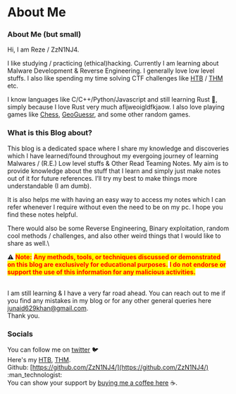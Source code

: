 # About Me

### About Me (but small)

Hi, I am Reze / ZzN1NJ4.

I like studying / practicing (ethical)hacking. Currently I am learning about Malware Development & Reverse Engineering. I generally love low level stuffs. I also like spending my time solving CTF challenges like [HTB](https://app.hackthebox.com/profile/778904) / [THM](https://tryhackme.com/p/ZzN1NJ4) etc.

I know languages like C/C++/Python/Javascript and still learning Rust :crab:, simply because I love Rust very much afljweoigldfkjaow. I also love playing games like [Chess](https://www.chess.com/member/n1nj4\_629), [GeoGuessr](https://www.geoguessr.com/user/63330977a312727be9e4b64b), and some other random games.

### What is this Blog about?

This blog is a dedicated space where I share my knowledge and discoveries which I have learned/found throughout my evergoing journey of learning Malwares / (R.E.) Low level stuffs & Other Read Teaming Notes. My aim is to provide knowledge about the stuff that I learn and simply just make notes out of it for future references. I’ll try my best to make things more understandable (I am dumb).

It is also helps me with having an easy way to access my notes which I can refer whenever I require without even the need to be on my pc. I hope you find these notes helpful.

There would also be some  Reverse Engineering, Binary exploitation, random cool methods / challenges, and also other weird things that I would like to share as well.\


⚠️ <mark style="color:red;">**Note:**</mark> <mark style="color:red;">**Any methods, tools, or techniques discussed or demonstrated on this blog are exclusively for educational purposes.**</mark> <mark style="color:red;background-color:yellow;">**I do not endorse or support the use of this information for any malicious activities.**</mark>

\
I am still learning & I have a very far road ahead. You can reach out to me if you find any mistakes in my blog or for any other general queries here [junaid629khan@gmail.com](mailto:junaid629khan@gmail.com).\
Thank you.

### Socials

You can follow me on [twitter](https://twitter.com/ZzN1NJ4) :bird:\
Here's my [HTB](https://app.hackthebox.com/profile/778904), [THM](https://tryhackme.com/p/ZzN1NJ4). \
Github: [https://github.com/ZzN1NJ4/](https://github.com/ZzN1NJ4/) :man\_technologist:\
You can show your support by [buying me a coffee here](https://www.buymeacoffee.com/ilzfiao0kw) :coffee:.
